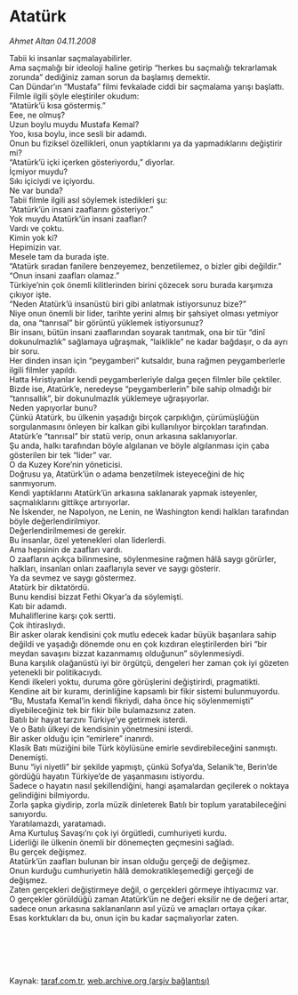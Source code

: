 # Atatürk

*Ahmet Altan 04.11.2008*

<div class="taraf_structure_2col_1zq">
<div class="margen_n">



 <p>Tabii ki insanlar saçmalayabilirler. <br/>Ama saçmalığı bir ideoloji haline getirip “herkes bu saçmalığı tekrarlamak zorunda” dediğiniz zaman sorun da başlamış demektir. <br/>Can Dündar’ın “Mustafa” filmi fevkalade ciddi bir saçmalama yarışı başlattı. <br/>Filmle ilgili şöyle eleştiriler okudum: <br/>“Atatürk’ü kısa göstermiş.” <br/>Eee, ne olmuş? <br/>Uzun boylu muydu Mustafa Kemal? <br/>Yoo, kısa boylu, ince sesli bir adamdı. <br/>Onun bu fiziksel özellikleri, onun yaptıklarını ya da yapmadıklarını değiştirir mi? <br/>“Atatürk’ü içki içerken gösteriyordu,” diyorlar. <br/>İçmiyor muydu? <br/>Sıkı içiciydi ve içiyordu. <br/>Ne var bunda? <br/>Tabii filmle ilgili asıl söylemek istedikleri şu: <br/>“Atatürk’ün insani zaaflarını gösteriyor.” <br/>Yok muydu Atatürk’ün insani zaafları? <br/>Vardı ve çoktu. <br/>Kimin yok ki? <br/>Hepimizin var. <br/>Mesele tam da burada işte. <br/>“Atatürk sıradan fanilere benzeyemez, benzetilemez, o bizler gibi değildir.” <br/>“Onun insani zaafları olamaz.” <br/>Türkiye’nin çok önemli kilitlerinden birini çözecek soru burada karşımıza çıkıyor işte. <br/>“Neden Atatürk’ü insanüstü biri gibi anlatmak istiyorsunuz bize?” <br/>Niye onun önemli bir lider, tarihte yerini almış bir şahsiyet olması yetmiyor da, ona “tanrısal” bir görüntü yüklemek istiyorsunuz? <br/>Bir insanı, bütün insani zaaflarından soyarak tanıtmak, ona bir tür “dinî dokunulmazlık” sağlamaya uğraşmak, “laiklikle” ne kadar bağdaşır, o da ayrı bir soru. <br/>Her dinden insan için “peygamberi” kutsaldır, buna rağmen peygamberlerle ilgili filmler yapıldı. <br/>Hatta Hıristiyanlar kendi peygamberleriyle dalga geçen filmler bile çektiler. <br/>Bizde ise, Atatürk’e, neredeyse “peygamberlerin” bile sahip olmadığı bir “tanrısallık”, bir dokunulmazlık yüklemeye uğraşıyorlar. <br/>Neden yapıyorlar bunu? <br/>Çünkü Atatürk, bu ülkenin yaşadığı birçok çarpıklığın, çürümüşlüğün sorgulanmasını önleyen bir kalkan gibi kullanılıyor birçokları tarafından. <br/>Atatürk’e “tanrısal” bir statü verip, onun arkasına saklanıyorlar. <br/>Şu anda, halkı tarafından böyle algılanan ve böyle algılanması için çaba gösterilen bir tek “lider” var. <br/>O da Kuzey Kore’nin yöneticisi. <br/>Doğrusu ya, Atatürk’ün o adama benzetilmek isteyeceğini de hiç sanmıyorum. <br/>Kendi yaptıklarını Atatürk’ün arkasına saklanarak yapmak isteyenler, saçmalıklarını gittikçe artırıyorlar. <br/>Ne İskender, ne Napolyon, ne Lenin, ne Washington kendi halkları tarafından böyle değerlendirilmiyor. <br/>Değerlendirilmemesi de gerekir. <br/>Bu insanlar, özel yetenekleri olan liderlerdi. <br/>Ama hepsinin de zaafları vardı.<br/>O zaafların açıkça bilinmesine, söylenmesine rağmen hâlâ saygı görürler, halkları, insanları onları zaaflarıyla sever ve saygı gösterir. <br/>Ya da sevmez ve saygı göstermez. <br/>Atatürk bir diktatördü. <br/>Bunu kendisi bizzat Fethi Okyar’a da söylemişti. <br/>Katı bir adamdı. <br/>Muhaliflerine karşı çok sertti. <br/>Çok ihtiraslıydı. <br/>Bir asker olarak kendisini çok mutlu edecek kadar büyük başarılara sahip değildi ve yaşadığı dönemde onu en çok kızdıran eleştirilerden biri “bir meydan savaşını bizzat kazanmamış olduğunun” söylenmesiydi. <br/>Buna karşılık olağanüstü iyi bir örgütçü, dengeleri her zaman çok iyi gözeten yetenekli bir politikacıydı. <br/>Kendi ilkeleri yoktu, duruma göre görüşlerini değiştirirdi, pragmatikti. <br/>Kendine ait bir kuramı, derinliğine kapsamlı bir fikir sistemi bulunmuyordu.<br/>“Bu, Mustafa Kemal’in kendi fikriydi, daha önce hiç söylenmemişti” diyebileceğiniz tek bir fikir bile bulamazsınız zaten. <br/>Batılı bir hayat tarzını Türkiye’ye getirmek isterdi. <br/>Ve o Batılı ülkeyi de kendisinin yönetmesini isterdi. <br/>Bir asker olduğu için “emirlere” inanırdı. <br/>Klasik Batı müziğini bile Türk köylüsüne emirle sevdirebileceğini sanmıştı. <br/>Denemişti. <br/>Bunu “iyi niyetli” bir şekilde yapmıştı, çünkü Sofya’da, Selanik’te, Berin’de gördüğü hayatın Türkiye’de de yaşanmasını istiyordu. <br/>Sadece o hayatın nasıl şekillendiğini, hangi aşamalardan geçilerek o noktaya gelindiğini bilmiyordu. <br/>Zorla şapka giydirip, zorla müzik dinleterek Batılı bir toplum yaratabileceğini sanıyordu. <br/>Yaratılamazdı, yaratamadı. <br/>Ama Kurtuluş Savaşı’nı çok iyi örgütledi, cumhuriyeti kurdu. <br/>Liderliği ile ülkenin önemli bir dönemeçten geçmesini sağladı. <br/>Bu gerçek değişmez. <br/>Atatürk’ün zaafları bulunan bir insan olduğu gerçeği de değişmez. <br/>Onun kurduğu cumhuriyetin hâlâ demokratikleşemediği gerçeği de değişmez. <br/>Zaten gerçekleri değiştirmeye değil, o gerçekleri görmeye ihtiyacımız var. <br/>O gerçekler görüldüğü zaman Atatürk’ün ne değeri eksilir ne de değeri artar, sadece onun arkasına saklananların asıl yüzü ve amaçları ortaya çıkar. <br/>Esas korktukları da bu, onun için bu kadar saçmalıyorlar zaten.</p>
<br/>
<br/>
<br/>



<br/>


<div id="taraf_not">
</div>

</div>


</div>

Kaynak: [taraf.com.tr](http://taraf.com.tr/makale/2533.htm), [web.archive.org (arşiv bağlantısı)](http://web.archive.org/web/20100118155453/http://taraf.com.tr/makale/2533.htm)
